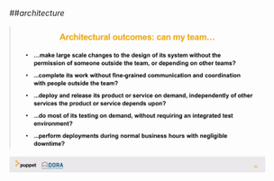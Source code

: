 <!-- .slide: data-background="resources/footer.svg" data-background-size="contain" data-background-position="bottom"  -->

##_architecture_

<img class="plain" width="90%" height="90%" src="resources/architectural-outcomes.png" />


<br/>
<br/>
<br/>
<br/>
<br/>
<br/>
<br/>
<br/>
<br/>
<br/>
<br/>
<br/>
<br/>
<br/>
<br/>
<br/>
<br/>
<br/>

<aside class="notes">
  <p>
  </p>
  <p>
  </p>
</aside>
